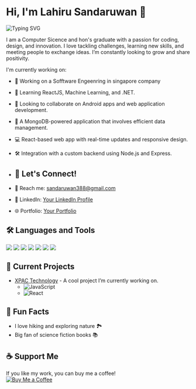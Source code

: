 # Hi, I'm Lahiru Sandaruwan 👋
![Typing SVG](https://readme-typing-svg.herokuapp.com?color=%2336BCF7&lines=Welcome+to+my+GitHub!;I+am+a+Software+Engineer;I+love+coding+and+collaboration)

I am a Computer Sicence and hon's graduate with a passion for coding, design, and innovation. I love tackling challenges, learning new skills, and meeting people to exchange ideas. I’m constantly looking to grow and share positivity.

I'm currently working on:
- 🌱 Working on a Sofftware Engeenring in singapore company 
- 🌟 Learning ReactJS, Machine Learning, and .NET.
- 🤝 Looking to collaborate on Android apps and web application development.
- 🌱 A MongoDB-powered application that involves efficient data management.
- 💻 React-based web app with real-time updates and responsive design.
- 🛠 Integration with a custom backend using Node.js and Express.


- ## 💬 Let's Connect!
- 📧 Reach me: [sandaruwan388@gmail.com](mailto:your-email@example.com)
- 💼 LinkedIn: [Your LinkedIn Profile](linkedin.com/in/lahiru-sandaruwan-a92a57246)
- 🌐 Portfolio: [Your Portfolio](https://portfolio-sanda.vercel.app/)

## 🛠 Languages and Tools
<p align="left">
  <img src="https://img.shields.io/badge/JavaScript-323330?style=for-the-badge&logo=javascript&logoColor=F7DF1E"/>
  <img src="https://img.shields.io/badge/React-20232A?style=for-the-badge&logo=react&logoColor=61DAFB"/>
  <img src="https://img.shields.io/badge/Node.js-43853D?style=for-the-badge&logo=node.js&logoColor=white"/>
  <img src="https://img.shields.io/badge/MongoDB-4EA94B?style=for-the-badge&logo=mongodb&logoColor=white"/>
  <img src="https://img.shields.io/badge/HTML5-E34F26?style=for-the-badge&logo=html5&logoColor=white"/>
  <img src="https://img.shields.io/badge/CSS3-1572B6?style=for-the-badge&logo=css3&logoColor=white"/>
  <img src="https://img.shields.io/badge/MySQL-00758f?style=for-the-badge&logo=mysql&logoColor=white"/>
  <!-- Add other tools as needed -->
</p>

## 🚀 Current Projects
- [XPAC Technology](https://github.com/yourusername/XPAC) - A cool project I’m currently working on.
  - ![JavaScript](https://img.shields.io/badge/JavaScript-F7DF1E?style=flat&logo=javascript&logoColor=black)
  - ![React](https://img.shields.io/badge/React-20232A?style=flat&logo=react&logoColor=61DAFB)

## 🌱 Fun Facts
- I love hiking and exploring nature 🏞️
- Big fan of science fiction books 📚

## ☕ Support Me
If you like my work, you can buy me a coffee!  
[![Buy Me a Coffee](https://img.shields.io/badge/-Buy%20Me%20a%20Coffee-FFDD00?style=flat&logo=buy-me-a-coffee&logoColor=black)](https://www.buymeacoffee.com/yourusername)
